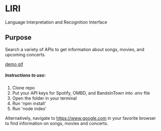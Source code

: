 # LIRI
Language Interpretation and Recognition Interface

## Purpose
Search a variety of APIs to get information about songs, movies, and upcoming concerts. 

[demo gif](https://github.com/jacobzirbel/LIRI-node/blob/master/demo.gif)

##### Instructions to use:
1. Clone repo
2. Put your API keys for Spotify, OMBD, and BandsInTown into .env file
3. Open the folder in your terminal
4. Run 'npm install'
5. Run 'node index'

Alternatively, navigate to https://www.google.com in your favorite browser to find information on songs, movies and concerts. 
